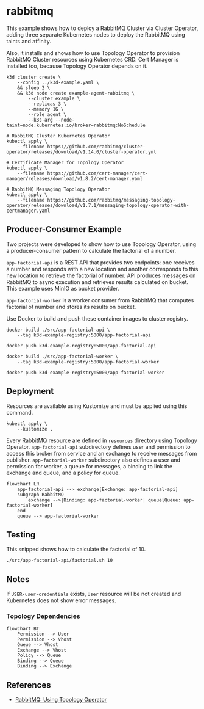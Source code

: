 # rabbitmq

This example shows how to deploy a RabbitMQ Cluster via Cluster Operator, adding
three separate Kubernetes nodes to deploy the RabbitMQ using taints and
affinity.

Also, it installs and shows how to use Topology Operator to provision RabbitMQ
Cluster resources using Kubernetes CRD. Cert Manager is installed too, because
Topology Operator depends on it.

```
k3d cluster create \
    --config ../k3d-example.yaml \
    && sleep 2 \
    && k3d node create example-agent-rabbitmq \
        --cluster example \
        --replicas 3 \
        --memory 1G \
        --role agent \
        --k3s-arg --node-taint=node.kubernetes.io/broker=rabbitmq:NoSchedule

# RabbitMQ Cluster Kubernetes Operator
kubectl apply \
    --filename https://github.com/rabbitmq/cluster-operator/releases/download/v1.14.0/cluster-operator.yml

# Certificate Manager for Topology Operator
kubectl apply \
    --filename https://github.com/cert-manager/cert-manager/releases/download/v1.8.2/cert-manager.yaml

# RabbitMQ Messaging Topology Operator
kubectl apply \
    --filename https://github.com/rabbitmq/messaging-topology-operator/releases/download/v1.7.1/messaging-topology-operator-with-certmanager.yaml
```

## Producer-Consumer Example

Two projects were developed to show how to use Topology Operator, using a
producer-consumer pattern to calculate the factorial of a number.

`app-factorial-api` is a REST API that provides two endpoints: one receives a
number and responds with a new location and another corresponds to this new
location to retrieve the factorial of number. API produces messages on RabbitMQ
to async execution and retrieves results calculated on bucket. This example uses
MinIO as bucket provider.

`app-factorial-worker` is a worker consumer from RabbitMQ that computes
factorial of number and stores its results on bucket.

Use Docker to build and push these container images to cluster registry.

```
docker build ./src/app-factorial-api \
    --tag k3d-example-registry:5000/app-factorial-api

docker push k3d-example-registry:5000/app-factorial-api

docker build ./src/app-factorial-worker \
    --tag k3d-example-registry:5000/app-factorial-worker

docker push k3d-example-registry:5000/app-factorial-worker
```

## Deployment

Resources are available using Kustomize and must be applied using this command.

```
kubectl apply \
    --kustomize .
```

Every RabbitMQ resource are defined in `resources` directory using Topology
Operator. `app-factorial-api` subdirectory defines user and permission to access
this broker from service and an exchange to receive messages from publisher.
`app-factorial-worker` subdirectory also defines a user and permission for
worker, a queue for messages, a binding to link the exchange and queue, and a
policy for queue.

```mermaid
flowchart LR
    app-factorial-api --> exchange[Exchange: app-factorial-api]
    subgraph RabbitMQ
        exchange -->|Binding: app-factorial-worker| queue[Queue: app-factorial-worker]
    end
    queue --> app-factorial-worker
```

## Testing

This snipped shows how to calculate the factorial of 10.

```
./src/app-factorial-api/factorial.sh 10
```

## Notes

If `USER-user-credentials` exists, `User` resource will be not created and
Kubernetes does not show error messages.

### Topology Dependencies

```mermaid
flowchart BT
    Permission --> User
    Permission --> Vhost
    Queue --> Vhost
    Exchange --> Vhost
    Policy --> Queue
    Binding --> Queue
    Binding --> Exchange
```

## References

* [RabbitMQ: Using Topology Operator](https://www.rabbitmq.com/kubernetes/operator/using-topology-operator.html)
